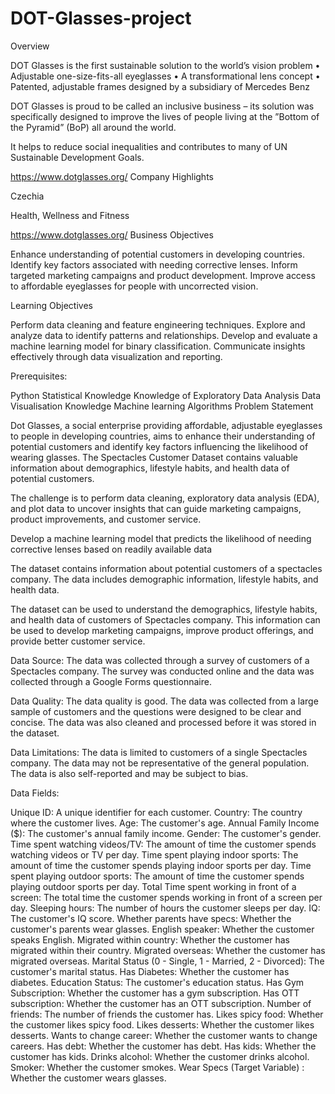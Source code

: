 # DOT-Glasses-project
Overview

DOT Glasses is the first sustainable solution to the world’s vision problem • Adjustable one-size-fits-all eyeglasses • A transformational lens concept • Patented, adjustable frames designed by a subsidiary of Mercedes Benz

DOT Glasses is proud to be called an inclusive business – its solution was specifically designed to improve the lives of people living at the ”Bottom of the Pyramid” (BoP) all around the world.

It helps to reduce social inequalities and contributes to many of UN Sustainable Development Goals.

https://www.dotglasses.org/
Company Highlights


Czechia


Health, Wellness and Fitness


https://www.dotglasses.org/
Business Objectives

Enhance understanding of potential customers in developing countries.
Identify key factors associated with needing corrective lenses.
Inform targeted marketing campaigns and product development.
Improve access to affordable eyeglasses for people with uncorrected vision.


Learning Objectives

Perform data cleaning and feature engineering techniques.
Explore and analyze data to identify patterns and relationships.
Develop and evaluate a machine learning model for binary classification.
Communicate insights effectively through data visualization and reporting.


Prerequisites:



Python
Statistical Knowledge
Knowledge of Exploratory Data Analysis
Data Visualisation Knowledge
Machine learning Algorithms
Problem Statement

Dot Glasses, a social enterprise providing affordable, adjustable eyeglasses to people in developing countries, aims to enhance their understanding of potential customers and identify key factors influencing the likelihood of wearing glasses. The Spectacles Customer Dataset contains valuable information about demographics, lifestyle habits, and health data of potential customers.

The challenge is to perform data cleaning, exploratory data analysis (EDA), and plot data to uncover insights that can guide marketing campaigns, product improvements, and customer service.



Develop a machine learning model that predicts the likelihood of needing corrective lenses based on readily available data 


The dataset contains information about potential customers of a spectacles company. The data includes demographic information, lifestyle habits, and health data.

The dataset can be used to understand the demographics, lifestyle habits, and health data of customers of Spectacles company. This information can be used to develop marketing campaigns, improve product offerings, and provide better customer service.

Data Source: The data was collected through a survey of customers of a Spectacles company. The survey was conducted online and the data was collected through a Google Forms questionnaire.

Data Quality: The data quality is good. The data was collected from a large sample of customers and the questions were designed to be clear and concise. The data was also cleaned and processed before it was stored in the dataset.

Data Limitations: The data is limited to customers of a single Spectacles company. The data may not be representative of the general population. The data is also self-reported and may be subject to bias.



Data Fields:

Unique ID: A unique identifier for each customer.
Country: The country where the customer lives.
Age: The customer's age.
Annual Family Income ($): The customer's annual family income.
Gender: The customer's gender.
Time spent watching videos/TV: The amount of time the customer spends watching videos or TV per day.
Time spent playing indoor sports: The amount of time the customer spends playing indoor sports per day.
Time spent playing outdoor sports: The amount of time the customer spends playing outdoor sports per day.
Total Time spent working in front of a screen: The total time the customer spends working in front of a screen per day.
Sleeping hours: The number of hours the customer sleeps per day.
IQ: The customer's IQ score.
Whether parents have specs: Whether the customer's parents wear glasses.
English speaker: Whether the customer speaks English.
Migrated within country: Whether the customer has migrated within their country.
Migrated overseas: Whether the customer has migrated overseas.
Marital Status (0 - Single, 1 - Married, 2 - Divorced): The customer's marital status.
Has Diabetes: Whether the customer has diabetes.
Education Status: The customer's education status.
Has Gym Subscription: Whether the customer has a gym subscription.
Has OTT subscription: Whether the customer has an OTT subscription.
Number of friends: The number of friends the customer has.
Likes spicy food: Whether the customer likes spicy food.
Likes desserts: Whether the customer likes desserts.
Wants to change career: Whether the customer wants to change careers.
Has debt: Whether the customer has debt.
Has kids: Whether the customer has kids.
Drinks alcohol: Whether the customer drinks alcohol.
Smoker: Whether the customer smokes.
Wear Specs (Target Variable) : Whether the customer wears glasses.

